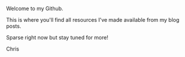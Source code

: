 Welcome to my Github.

This is where you'll find all resources I've made available from my blog posts.

Sparse right now but stay tuned for more!

Chris
